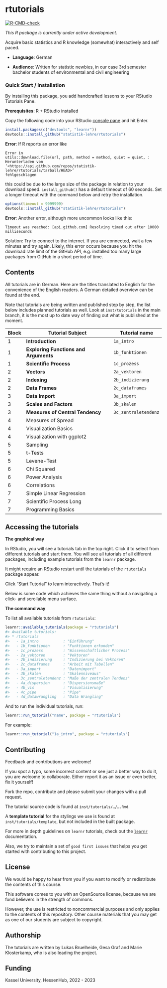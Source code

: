 
<!-- README.md is generated from README.Rmd. Please edit that file -->

# rtutorials

<!-- badges: start -->

[![R-CMD-check](https://github.com/statistik-lehre/rtutorials/actions/workflows/R-CMD-check.yaml/badge.svg)](https://github.com/statistik-lehre/rtutorials/actions/workflows/R-CMD-check.yaml)
<!-- badges: end -->

*This R package is currently under active development.*

Acquire basic statistics and R knowledge (somewhat) interactively and
self paced.

- **Language**: German

- **Audience**: Written for statistic newbies, in our case 3rd semester
  bachelor students of environmental and civil engineering

### Quick Start / Installation

By installing this package, you add handcrafted lessons to your RStudio
Tutorials Pane.

**Prerequisites**: R + RStudio installed

Copy the following code into your RStudio [console
pane](https://cengel.github.io/R-intro/backgroud.html#rstudio-console-and-command-prompt)
and hit Enter.

``` r
install.packages(c("devtools", "learnr"))
devtools::install_github("statistik-lehre/rtutorials")
```

**Error**: If R reports an error like

    Error in
    utils::download.file(url, path, method = method, quiet = quiet, :
    Herunterladen von
    ‘<https://api.github.com/repos/statistik-lehre/rtutorials/tarball/HEAD>’
    fehlgeschlagen

this could be due to the large size of the package in relation to your
download speed. `install_github()` has a default timeout of 60 seconds.
Set a longer timeout with the command below and retry the installation.

``` r
options(timeout = 9999999)
devtools::install_github("statistik-lehre/rtutorials")
```

**Error**: Another error, although more uncommon looks like this:

    Timeout was reached: [api.github.com] Resolving timed out after 10000 milliseconds

Solution: Try to connect to the internet. If you are connected, wait a
few minutes and try again. Likely, this error occurs because you hit the
download rate limit of the GitHub API, e.g. installed too many large
packages from GitHub in a short period of time.

## Contents

All tutorials are in German. Here are the titles translated to English
for the convenience of the English readers. A German detailed overview
can be found at the end.

Note that tutorials are being written and published step by step, the
list below includes planned tutorials as well. Look at `inst/tutorials`
in the main branch, it is the most up to date way of finding out what is
published at the moment.

| Block | Tutorial Subject                      | Tutorial name        |
|-------|---------------------------------------|----------------------|
| 1     | **Introduction**                      | `1a_intro`           |
| 1     | **Exploring Functions and Arguments** | `1b_funktionen`      |
| 1     | **Scientific Process**                | `1c_prozess`         |
| 2     | **Vectors**                           | `2a_vektoren`        |
| 2     | **Indexing**                          | `2b_indizierung`     |
| 2     | **Data Frames**                       | `2c_dataframes`      |
| 3     | **Data Import**                       | `3a_import`          |
| 3     | **Scales and Factors**                | `3b_skalen`          |
| 3     | **Measures of Central Tendency**      | `3c_zentraletendenz` |
| 4     | Measures of Spread                    |                      |
| 4     | Visualization Basics                  |                      |
| 4     | Visualization with ggplot2            |                      |
| 5     | Sampling                              |                      |
| 5     | t-Tests                               |                      |
| 5     | Levene-Test                           |                      |
| 6     | Chi Squared                           |                      |
| 6     | Power Analysis                        |                      |
| 6     | Correlations                          |                      |
| 7     | Simple Linear Regression              |                      |
| 7     | Scientific Process Long               |                      |
| 7     | Programming Basics                    |                      |

## Accessing the tutorials

**The graphical way**

In RStudio, you will see a tutorials tab in the top right. Click it to
select from different tutorials and start them. You will see all
tutorials of all different packages, including example tutorials from
the `learnr` package.

It might require an RStudio restart until the tutorials of the
`rtutorials` package appear.

Click “Start Tutorial” to learn interactively. That’s it!

Below is some code which achieves the same thing without a navigating a
click- and scrollable menu surface.

**The command way**

To list all available tutorials from `rtutorials`:

``` r
learnr::available_tutorials(package = "rtutorials")
#> Available tutorials:
#> * rtutorials
#>   - 1a_intro           : "Einführung"
#>   - 1b_funktionen      : "Funktionen erkunden"
#>   - 1c_prozess         : "Wissenschaftlicher Prozess"
#>   - 2a_vektoren        : "Vektoren"
#>   - 2b_indizierung     : "Indizierung bei Vektoren"
#>   - 2c_dataframes      : "Arbeit mit Tabellen"
#>   - 3a_import          : "Datenimport"
#>   - 3b_skalen          : "Skalenniveaus"
#>   - 3c_zentraletendenz : "Maße der zentralen Tendenz"
#>   - 4a_dispersion      : "Dispersionsmaße"
#>   - 4b_vis             : "Visualisierung"
#>   - 4c_pipe            : "Pipe"
#>   - 4d_datawrangling   : "Data Wrangling"
```

And to run the individual tutorials, run:

``` r
learnr::run_tutorial("name", package = "rtutorials")
```

For example:

``` r
learnr::run_tutorial("1a_intro", package = "rtutorials")
```

## Contributing

Feedback and contributions are welcome!

If you spot a typo, some incorrect content or see just a better way to
do it, you are welcome to collaborate. Either report it as an issue or
even better, fix it yourself!

Fork the repo, contribute and please submit your changes with a pull
request.

The tutorial source code is found at `inst/tutorials/…/….Rmd`.

A **template tutorial** for the stylings we use is found at
`inst/tutorials/template`, but not included in the built package.

For more in depth guidelines on `learnr` tutorials, check out the
[`learnr`](https://rstudio.github.io/learnr/) documentation.

Also, we try to maintain a set of `good first issues` that helps you get
started with contributing to this project.

## License

We would be happy to hear from you if you want to modify or redistribute
the contents of this course.

This software comes to you with an OpenSource license, because we are
fond believers in the strength of commons.

However, the use is restricted to noncommercial purposes and only
applies to the contents of this repository. Other course materials that
you may get as one of our students are subject to copyright.

## Authorship

The tutorials are written by Lukas Bruelheide, Gesa Graf and Marie
Klosterkamp, who is also leading the project.

## Funding

Kassel University, HessenHub, 2022 - 2023
